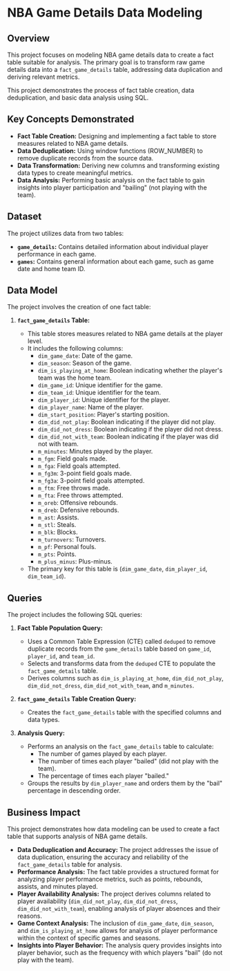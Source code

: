 # NBA Game Details Data Modeling

## Overview

This project focuses on modeling NBA game details data to create a fact table suitable for analysis. The primary goal is to transform raw game details data into a `fact_game_details` table, addressing data duplication and deriving relevant metrics.

This project demonstrates the process of fact table creation, data deduplication, and basic data analysis using SQL.

## Key Concepts Demonstrated

* **Fact Table Creation:** Designing and implementing a fact table to store measures related to NBA game details.
* **Data Deduplication:** Using window functions (ROW_NUMBER) to remove duplicate records from the source data.
* **Data Transformation:** Deriving new columns and transforming existing data types to create meaningful metrics.
* **Data Analysis:** Performing basic analysis on the fact table to gain insights into player participation and "bailing" (not playing with the team).

## Dataset

The project utilizes data from two tables:

* **`game_details`:** Contains detailed information about individual player performance in each game.
* **`games`:** Contains general information about each game, such as game date and home team ID.

## Data Model

The project involves the creation of one fact table:

1.  **`fact_game_details` Table:**

    * This table stores measures related to NBA game details at the player level.
    * It includes the following columns:
        * `dim_game_date`: Date of the game.
        * `dim_season`: Season of the game.
        * `dim_is_playing_at_home`: Boolean indicating whether the player's team was the home team.
        * `dim_game_id`: Unique identifier for the game.
        * `dim_team_id`: Unique identifier for the team.
        * `dim_player_id`: Unique identifier for the player.
        * `dim_player_name`: Name of the player.
        * `dim_start_position`: Player's starting position.
        * `dim_did_not_play`: Boolean indicating if the player did not play.
        * `dim_did_not_dress`: Boolean indicating if the player did not dress.
        * `dim_did_not_with_team`: Boolean indicating if the player was did not with team.
        * `m_minutes`: Minutes played by the player.
        * `m_fgm`: Field goals made.
        * `m_fga`: Field goals attempted.
        * `m_fg3m`: 3-point field goals made.
        * `m_fg3a`: 3-point field goals attempted.
        * `m_ftm`: Free throws made.
        * `m_fta`: Free throws attempted.
        * `m_oreb`: Offensive rebounds.
        * `m_dreb`: Defensive rebounds.
        * `m_ast`: Assists.
        * `m_stl`: Steals.
        * `m_blk`: Blocks.
        * `m_turnovers`: Turnovers.
        * `m_pf`: Personal fouls.
        * `m_pts`: Points.
        * `m_plus_minus`: Plus-minus.
    * The primary key for this table is (`dim_game_date`, `dim_player_id`, `dim_team_id`).

## Queries

The project includes the following SQL queries:

1.  **Fact Table Population Query:**

    * Uses a Common Table Expression (CTE) called `deduped` to remove duplicate records from the `game_details` table based on `game_id`, `player_id`, and `team_id`.
    * Selects and transforms data from the `deduped` CTE to populate the `fact_game_details` table.
    * Derives columns such as `dim_is_playing_at_home`, `dim_did_not_play`, `dim_did_not_dress`, `dim_did_not_with_team`, and `m_minutes`.

2.  **`fact_game_details` Table Creation Query:**

    * Creates the `fact_game_details` table with the specified columns and data types.

3.  **Analysis Query:**

    * Performs an analysis on the `fact_game_details` table to calculate:
        * The number of games played by each player.
        * The number of times each player "bailed" (did not play with the team).
        * The percentage of times each player "bailed."
    * Groups the results by `dim_player_name` and orders them by the "bail" percentage in descending order.

## Business Impact

This project demonstrates how data modeling can be used to create a fact table that supports analysis of NBA game details.

* **Data Deduplication and Accuracy:** The project addresses the issue of data duplication, ensuring the accuracy and reliability of the `fact_game_details` table for analysis.
* **Performance Analysis:** The fact table provides a structured format for analyzing player performance metrics, such as points, rebounds, assists, and minutes played.
* **Player Availability Analysis:** The project derives columns related to player availability (`dim_did_not_play`, `dim_did_not_dress`, `dim_did_not_with_team`), enabling analysis of player absences and their reasons.
* **Game Context Analysis:** The inclusion of `dim_game_date`, `dim_season`, and `dim_is_playing_at_home` allows for analysis of player performance within the context of specific games and seasons.
* **Insights into Player Behavior:** The analysis query provides insights into player behavior, such as the frequency with which players "bail" (do not play with the team).
